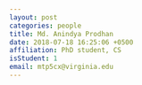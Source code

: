 ```yaml
---
layout: post
categories: people
title: Md. Anindya Prodhan
date: 2018-07-18 16:25:06 +0500
affiliation: PhD student, CS
isStudent: 1
email: mtp5cx@virginia.edu
---
```

